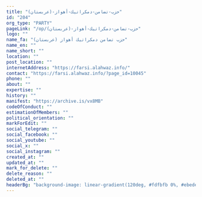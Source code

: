 ```yaml
---
title: "حزب-تضامن-دمكراتيك-أهواز-(عربستان)"
id: "204"
org_type: "PARTY"
pageLink: "/op/حزب-تضامن-دمكراتيك-أهواز-(عربستان)"
logo: ""
name_fa: "حزب تضامن دمكراتيك أهواز (عربستان)"
name_en: ""
name_short: ""
location: ""
post_location: ""
internetAddress: "https://farsi.alahwaz.info/"
contact: "https://farsi.alahwaz.info/?page_id=10045"
phone: ""
about: ""
expertise: ""
history: ""
manifest: "https://archive.is/vx8MB"
codeOfConduct: ""
estimationOfMembers: ""
political_orientation: ""
markForEdit: ""
social_telegram: ""
social_facebook: ""
social_youtube: ""
social_x: ""
social_instagram: ""
created_at: ""
updated_at: ""
mark_for_delete: ""
delete_reason: ""
deleted_at: ""
headerBg: "background-image: linear-gradient(120deg, #fdfbfb 0%, #ebedee 100%);"
---
```

